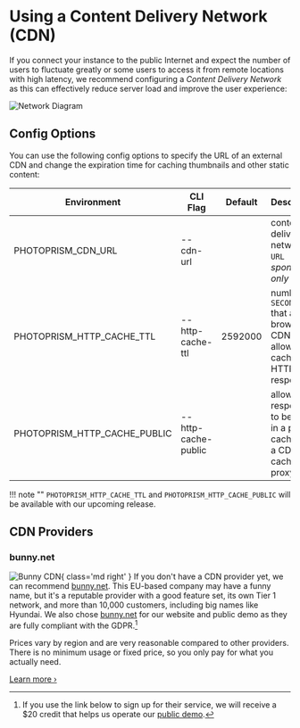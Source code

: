 # Using a Content Delivery Network (CDN)

If you connect your instance to the public Internet and expect the number of users to fluctuate greatly or some users to access it from remote locations with high latency, we recommend configuring a *Content Delivery Network* as this can effectively reduce server load and improve the user experience:

![Network Diagram](https://dl.photoprism.app/img/diagrams/proxy-cdn.svg?classes=w100)

## Config Options

You can use the following config options to specify the URL of an external CDN and change the expiration time for caching thumbnails and other static content:

| Environment                  | CLI Flag            | Default | Description                                                                      |
|------------------------------|---------------------|---------|----------------------------------------------------------------------------------|
| PHOTOPRISM_CDN_URL           | --cdn-url           |         | content delivery network `URL` *sponsors only*                                   |
| PHOTOPRISM_HTTP_CACHE_TTL    | --http-cache-ttl    | 2592000 | number of `SECONDS` that a browser or CDN is allowed to cache HTTP responses     |
| PHOTOPRISM_HTTP_CACHE_PUBLIC | --http-cache-public |         | allow HTTP responses to be stored in a public cache, e.g. a CDN or caching proxy |

!!! note ""
    `PHOTOPRISM_HTTP_CACHE_TTL` and `PHOTOPRISM_HTTP_CACHE_PUBLIC` will be available with our upcoming release.

## CDN Providers

### bunny.net

![Bunny CDN](https://dl.photoprism.app/img/website/bunny-cdn.svg){ class='md right' }
If you don't have a CDN provider yet, we can recommend [bunny.net](https://bunny.net?ref=8wx1e6qu14). This EU-based company may have a funny name, but it's a reputable provider with a good feature set, its own Tier 1 network, and more than 10,000 customers, including big names like Hyundai. We also chose [bunny.net](https://bunny.net?ref=8wx1e6qu14) for our website and public demo as they are fully compliant with the GDPR.[^1]

Prices vary by region and are very reasonable compared to other providers. There is no minimum usage or fixed price, so you only pay for what you actually need. 

[Learn more ›](https://bunny.net?ref=8wx1e6qu14)

[^1]: If you use the link below to sign up for their service, we will receive a $20 credit that helps us operate our [public demo](https://demo.photoprism.app/).
